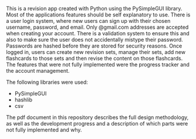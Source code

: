 This is a revision app created with Python using the PySimpleGUI library. Most of the applications features should be self explanatory to use. 
There is a user login system, where new users can sign up with their chosen username, password, and email. Only @gmail.com addresses are accepted when creating your account. There is a validation system to ensure this and also to make sure the user does not accidentally mistype their password. Passwords are hashed before they are stored for security reasons.
Once logged in, users can create new revision sets, manage their sets, add new flashcards to those sets and then revise the content on those flashcards.
The features that were not fully implemented were the progress tracker and the account management.

The following libraries were used:
- PySimpleGUI
- hashlib
- csv

The pdf document in this repository describes the full design methodology, as well as the development progress and a description of which parts were not fully implemented and why.
